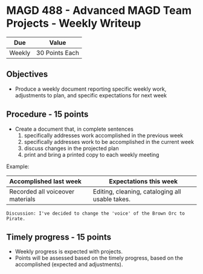 # MAGD 488 - Advanced MAGD Team Projects - Weekly Writeup

Due  | Value
------- | -------
Weekly | 30 Points Each

## Objectives
+ Produce a weekly document reporting specific weekly work, adjustments to plan, and specific expectations for next week

## Procedure - 15 points
+ Create a document that, in complete sentences
	1. specifically addresses work accomplished in the previous week
	2. specifically addresses work to be accomplished in the current week
	3. discuss changes in the projected plan
	4. print and bring a printed copy to each weekly meeting

Example:

Accomplished last week | Expectations this week
:---------|---------
Recorded all voiceover materials | Editing, cleaning, cataloging all usable takes.

	Discussion: I've decided to change the 'voice' of the Brown Orc to Pirate.

## Timely progress - 15 points
+ Weekly progress is expected with projects.
+ Points will be assessed based on the timely progress, based on the accomplished (expected and adjustments).
